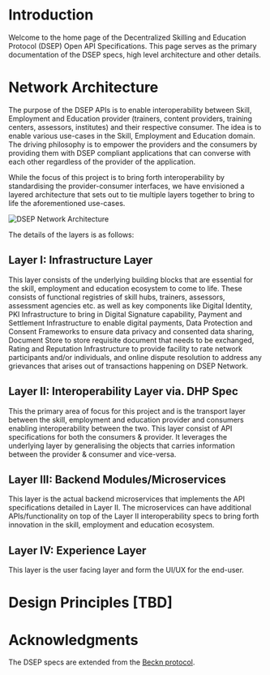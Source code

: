 # Introduction

Welcome to the home page of the Decentralized Skilling and Education Protocol (DSEP) Open API Specifications. This page serves as the primary documentation of the DSEP specs, high level architecture and other details.


# Network Architecture

The purpose of the DSEP APIs is to enable interoperability between Skill, Employment and Education provider (trainers, content providers, training centers, assessors, institutes) and their respective consumer. The idea is to enable various use-cases in the Skill, Employment and Education domain. The driving philosophy is to empower the providers and the consumers by providing them with DSEP compliant applications that can converse with each other regardless of the provider of the application. 

While the focus of this project is to bring forth interoperability by standardising the provider-consumer interfaces, we have envisioned a layered architecture that sets out to tie multiple layers together to bring to life the aforementioned use-cases.

![DSEP Network Architecture](https://github.com/beckn/DSEP-Specification/blob/documentation/docs/images/DSEP-Network-Architecture.png)



The details of the layers is as follows:

## Layer I: Infrastructure Layer

This layer consists of the underlying building blocks that are essential for the skill, employment and education ecosystem to come to life. These consists of functional registries of skill hubs, trainers, assessors, assessment agencies etc. as well as key components like Digital Identity, PKI Infrastructure to bring in Digital Signature capability, Payment and Settlement Infrastructure to enable digital payments, Data Protection and Consent Frameworks to ensure data privacy and consented data sharing, Document Store to store requisite document that needs to be exchanged, Rating and Reputation Infrastructure to provide facility to rate network participants and/or individuals, and online dispute resolution to address any grievances that arises out of transactions happening on DSEP Network.

## Layer II: Interoperability Layer via. DHP Spec

This the primary area of focus for this project and is the transport layer between the skill, employment and education provider and consumers enabling interoperability between the two. This layer consist of API specifications for both the consumers & provider. It leverages the underlying layer by generalising the objects that carries information between the provider & consumer and vice-versa.

## Layer III: Backend Modules/Microservices

This layer is the actual backend microservices that implements the API specifications detailed in Layer II. The microservices can have additional APIs/functionality on top of the Layer II interoperability specs to bring forth innovation in the skill, employment and education ecosystem.

## Layer IV: Experience Layer

This layer is the user facing layer and form the UI/UX for the end-user.

# Design Principles [TBD]

# Acknowledgments

The DSEP specs are extended from the [Beckn protocol](https://becknprotocol.io/). 
